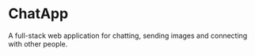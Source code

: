 # ChatApp
A full-stack web application for chatting, sending images and connecting with other people.
